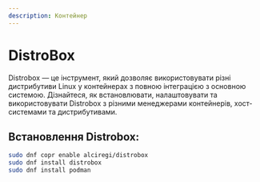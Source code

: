 ```yaml
---
description: Контейнер
---
```


# DistroBox

Distrobox — це інструмент, який дозволяє використовувати різні дистрибутиви Linux у контейнерах з повною інтеграцією з основною системою. Дізнайтеся, як встановлювати, налаштовувати та використовувати Distrobox з різними менеджерами контейнерів, хост-системами та дистрибутивами.

## Встановлення Distrobox:

```bash
sudo dnf copr enable alciregi/distrobox
sudo dnf install distrobox
sudo dnf install podman
```
